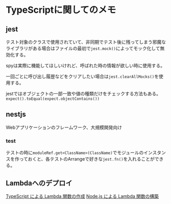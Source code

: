 # TypeScriptに関してのメモ

## jest

テスト対象のクラスで使用されていて、非同期でテスト後に残ってしまう邪魔なライブラリがある場合はファイルの最初で`jest.mock()`によってモック化して無効化する。

spyは実際に機能してほしいけれど、呼ばれた時の情報が欲しい時に使用する。

一回ごとに呼び出し履歴などをクリアしたい場合は`jest.clearAllMocks()`を使用する。

jestではオブジェクトの一部一致や値の種類だけをチェックする方法もある。
`expect().toEqual(expect.objectContains())`

## nestjs

Webアプリケーションのフレームワーク、大規模開発向け

### test
テストの時に`moduleRef.get<ClassName>(ClassName)`でモジュールのインスタンスを作っておくと、各テストのArrangeで好きな`jest.fn()`を入れることができる。

## Lambdaへのデプロイ

[TypeScript による Lambda 関数の作成](https://docs.aws.amazon.com/ja_jp/lambda/latest/dg/lambda-typescript.html)
[Node.js による Lambda 関数の構築](https://docs.aws.amazon.com/ja_jp/lambda/latest/dg/lambda-nodejs.html)